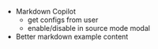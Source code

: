 - Markdown Copilot
  - get configs from user
  - enable/disable in source mode modal
- Better markdown example content

